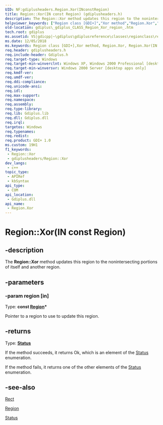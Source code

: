 ```yaml
---
UID: NF:gdiplusheaders.Region.Xor(INconstRegion)
title: Region::Xor(IN const Region) (gdiplusheaders.h)
description: The Region::Xor method updates this region to the nonintersecting portions of itself and another region.
helpviewer_keywords: ["Region class [GDI+]","Xor method","Region.Xor","Region.Xor(IN const Region)","Region.Xor(const Region*)","Region::Xor","Region::Xor(IN const Region)","Xor","Xor method [GDI+]","Xor method [GDI+]","Region class","_gdiplus_CLASS_Region_Xor_region_","gdiplus._gdiplus_CLASS_Region_Xor_region_"]
old-location: gdiplus\_gdiplus_CLASS_Region_Xor_region_.htm
tech.root: gdiplus
ms.assetid: VS|gdicpp|~\gdiplus\gdiplusreference\classes\regionclass\regionmethods\regionxormethods\xor_61region.htm
ms.date: 12/05/2018
ms.keywords: Region class [GDI+],Xor method, Region.Xor, Region.Xor(IN const Region), Region.Xor(const Region*), Region::Xor, Region::Xor(IN const Region), Xor, Xor method [GDI+], Xor method [GDI+],Region class, _gdiplus_CLASS_Region_Xor_region_, gdiplus._gdiplus_CLASS_Region_Xor_region_
req.header: gdiplusheaders.h
req.include-header: Gdiplus.h
req.target-type: Windows
req.target-min-winverclnt: Windows XP, Windows 2000 Professional [desktop apps only]
req.target-min-winversvr: Windows 2000 Server [desktop apps only]
req.kmdf-ver: 
req.umdf-ver: 
req.ddi-compliance: 
req.unicode-ansi: 
req.idl: 
req.max-support: 
req.namespace: 
req.assembly: 
req.type-library: 
req.lib: Gdiplus.lib
req.dll: Gdiplus.dll
req.irql: 
targetos: Windows
req.typenames: 
req.redist: 
req.product: GDI+ 1.0
ms.custom: 19H1
f1_keywords:
 - Region::Xor
 - gdiplusheaders/Region::Xor
dev_langs:
 - c++
topic_type:
 - APIRef
 - kbSyntax
api_type:
 - COM
api_location:
 - Gdiplus.dll
api_name:
 - Region.Xor
---
```


# Region::Xor(IN const Region)


## -description

The <b>Region::Xor</b> method updates this region to the nonintersecting portions of itself and another region.

## -parameters

### -param region [in]

Type: <b>const <a href="https://docs.microsoft.com/windows/desktop/api/gdiplusheaders/nl-gdiplusheaders-region">Region</a>*</b>

Pointer to a region to use to update this region.

## -returns

Type: <b><a href="https://docs.microsoft.com/windows/desktop/api/gdiplustypes/ne-gdiplustypes-status">Status</a></b>

If the method succeeds, it returns Ok, which is an element of the <a href="https://docs.microsoft.com/windows/desktop/api/gdiplustypes/ne-gdiplustypes-status">Status</a> enumeration.

If the method fails, it returns one of the other elements of the <a href="https://docs.microsoft.com/windows/desktop/api/gdiplustypes/ne-gdiplustypes-status">Status</a> enumeration.

## -see-also

<a href="https://docs.microsoft.com/windows/desktop/api/gdiplustypes/nl-gdiplustypes-rect">Rect</a>



<a href="https://docs.microsoft.com/windows/desktop/api/gdiplusheaders/nl-gdiplusheaders-region">Region</a>



<a href="https://docs.microsoft.com/windows/desktop/api/gdiplustypes/ne-gdiplustypes-status">Status</a>

